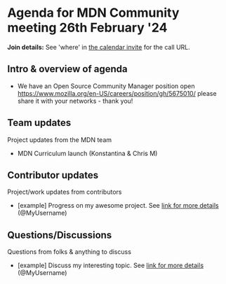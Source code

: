 # Agenda for MDN Community meeting 26th February '24

**Join details:** See 'where' in [the calendar invite](https://calendar.google.com/calendar/u/0/embed?src=c_4656dd7c36825e2be115c0e7992191d550d16edcec37151eb6018581f654727b@group.calendar.google.com&ctz=Europe/Berlin) for the call URL.

## Intro & overview of agenda

- We have an Open Source Community Manager position open https://www.mozilla.org/en-US/careers/position/gh/5675010/ please share it with your networks - thank you!

## Team updates

Project updates from the MDN team

- MDN Curriculum launch (Konstantina & Chris M)

## Contributor updates

Project/work updates from contributors

- [example] Progress on my awesome project. See [link for more details](https://github.com/mdn/community-meetings) (@MyUsername)

## Questions/Discussions

Questions from folks & anything to discuss

- [example] Discuss my interesting topic. See [link for more details](https://github.com/mdn/community-meetings) (@MyUsername)

